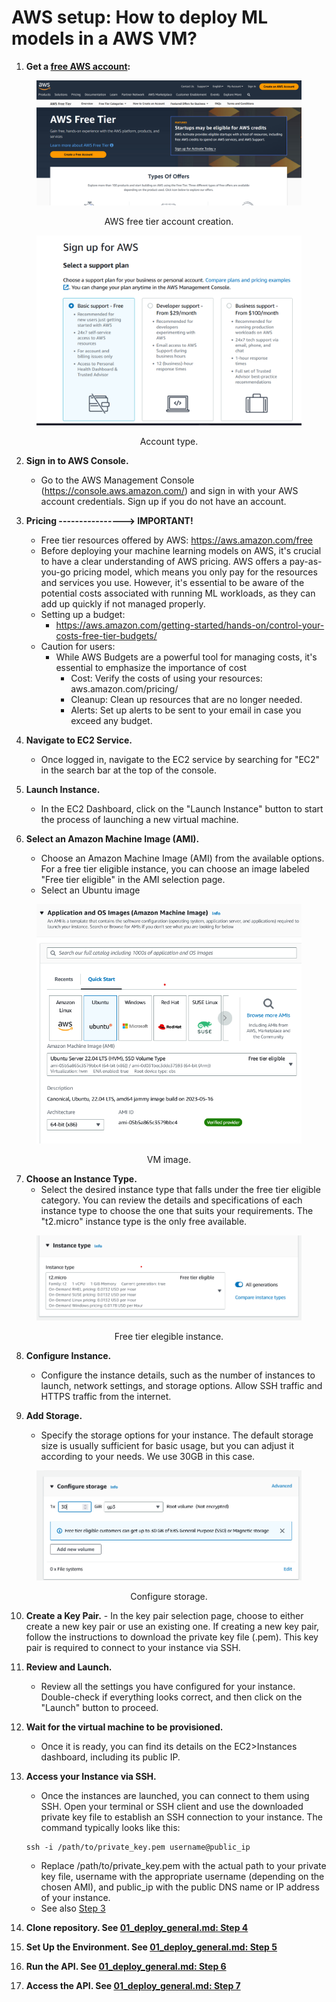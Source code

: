 # AWS setup: How to deploy ML models in a AWS VM?

1. **Get a  [free AWS account](https://aws.amazon.com/free):**

<center><figure>
  <img
  src="../static/deployment/aws/aws_free_tier_01.png"
</figure></center>
<p style="text-align: center;">AWS free tier account creation.</p>

<center><figure>
  <img
  src="../static/deployment/aws/aws_select_account_type.png"
</figure></center>
<p style="text-align: center;">Account type.</p>

2. **Sign in to AWS Console.** 
   - Go to the AWS Management Console (https://console.aws.amazon.com/) and sign in with your AWS account credentials.
   Sign up if you do not have an account.

3. **Pricing ----------------> IMPORTANT!**
   - Free tier resources offered by AWS: https://aws.amazon.com/free
   - Before deploying your machine learning models on AWS, it's crucial to have a clear understanding of AWS pricing. AWS offers a pay-as-you-go pricing model, which means you only pay for the resources and services you use. However, it's essential to be aware of the potential costs associated with running ML workloads, as they can add up quickly if not managed properly.
   - Setting up a budget:
      - https://aws.amazon.com/getting-started/hands-on/control-your-costs-free-tier-budgets/
   - Caution for users:
     - While AWS Budgets are a powerful tool for managing costs, it's essential to emphasize the importance of cost
       - Cost: Verify the costs of using your resources: aws.amazon.com/pricing/
       - Cleanup: Clean up  resources that are no longer needed. 
       - Alerts: Set up alerts to be sent to your email in case you exceed any budget.

4. **Navigate to EC2 Service.** 
   - Once logged in, navigate to the EC2 service by searching for "EC2" in the search bar at the top of the console.

5. **Launch Instance.** 
   - In the EC2 Dashboard, click on the "Launch Instance" button to start the process of launching a new virtual machine.

6. **Select an Amazon Machine Image (AMI).** 
   - Choose an Amazon Machine Image (AMI) from the available options. For a free tier eligible instance, you can choose
   an image labeled "Free tier eligible" in the AMI selection page.
   - Select an Ubuntu image
<center><figure>
  <img
  src="../static/deployment/aws/aws_os_image.png"
</figure></center>
<p style="text-align: center;">VM image.</p>

7. **Choose an Instance Type.** 
   - Select the desired instance type that falls under the free tier eligible category. You can review the details and
   specifications of each instance type to choose the one that suits your requirements. The "t2.micro" instance type is
   the only free available.

<center><figure>
  <img
  src="../static/deployment/aws/aws_instance_02.png"
</figure></center>
<p style="text-align: center;">Free tier elegible instance.</p>

8. **Configure Instance.** 
   - Configure the instance details, such as the number of instances to launch, network settings, and storage options.
   Allow SSH traffic and HTTPS traffic from the internet.

9. **Add Storage.** 
   - Specify the storage options for your instance. The default storage size is usually sufficient for basic usage, but
   you can adjust it according to your needs. We use 30GB in this case.

<center><figure>
  <img
  src="../static/deployment/aws/aws_instance_03.png"
</figure></center>
<p style="text-align: center;">Configure storage.</p>

10.   **Create a Key Pair.** 
     - In the key pair selection page, choose to either create a new key pair or use an existing one. If creating a new
      key pair, follow the instructions to download the private key file (.pem). This key pair is required to connect to
      your instance via SSH.

11.  **Review and Launch.** 
     - Review all the settings you have configured for your instance. Double-check if everything looks correct, and then
      click on the "Launch" button to proceed.

12. **Wait for the virtual machine to be provisioned.**
    - Once it is ready, you can find its details on the EC2>Instances dashboard, including its public IP.

13.  **Access your Instance via SSH.** 
     - Once the instances are launched, you can connect to them using SSH. Open your terminal or SSH client and use the
      downloaded private key file to establish an SSH connection to your instance. The command typically looks like this:
     ```shell
     ssh -i /path/to/private_key.pem username@public_ip
     ```

     - Replace /path/to/private_key.pem with the actual path to your private key file, username with the appropriate
      username (depending on the chosen AMI), and public_ip with the public DNS name or IP address of your instance.
     - See also [Step 3](01_deploy_general.md)

14. **Clone repository. See [01_deploy_general.md: Step 4](01_deploy_general.md)**
15. **Set Up the Environment. See [01_deploy_general.md: Step 5](01_deploy_general.md)**
16. **Run the API. See [01_deploy_general.md: Step 6](01_deploy_general.md)**
17. **Access the API. See [01_deploy_general.md: Step 7](01_deploy_general.md)**  


